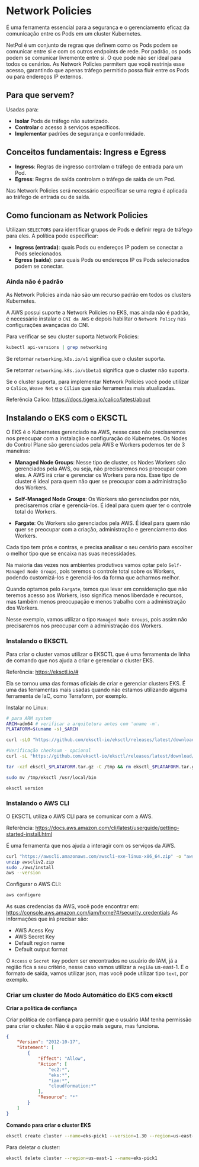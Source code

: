 # Network Policies

É uma ferramenta essencial para a segurança e o gerenciamento eficaz da comunicação entre os Pods em um cluster Kubernetes.

NetPol é um conjunto de regras que definem como os Pods podem se comunicar entre si e com os outros endpoints de rede. 
Por padrão, os pods podem se comunicar livremente entre si. O que pode não ser ideal para todos os cenários.
As Network Policies permitem que você restrinja esse acesso, garantindo que apenas tráfego permitido possa fluir entre os Pods ou para endereços IP externos.

## Para que servem?

Usadas para:
 - **Isolar** Pods de tráfego não autorizado.
 - **Controlar** o acesso à serviços específicos.
 - **Implementar** padrões de segurança e conformidade.

 ## Conceitos fundamentais: Ingress e Egress

 - **Ingress**: Regras de ingresso controlam o tráfego de entrada para um Pod.
 - **Egress**: Regras de saída controlam o tráfego de saída de um Pod.

 Nas Network Policies será necessário especificar se uma regra é aplicada ao tráfego de entrada ou de saída.

 ## Como funcionam as Network Policies

 Utilizam `SELECTORS` para identificar grupos de Pods e definir regra de tráfego para eles. A política pode especificar:

 - **Ingress (entrada)**: quais Pods ou endereços IP podem se conectar a Pods selecionados.
 - **Egress (saída)**: para quais Pods ou endereços IP os Pods selecionados podem se conectar.

 ### Ainda não é padrão

 As Network Policies ainda não são um recurso padrão em todos os clusters Kubernetes.
 
 A AWS possui suporte a Network Policies no EKS, mas ainda não é padrão, é necessário instalar o `CNI da AWS` e depois habilitar o `Network Policy` nas configurações avançadas do CNI.

 Para verificar se seu cluster suporta Network Policies:

 ```bash
kubectl api-versions | grep networking
 ```
Se retornar `networking.k8s.io/v1` significa que o cluster suporta.

Se retornar `networking.k8s.io/v1beta1` significa que o cluster não suporta.

Se o cluster suporta, para implementar Network Policies você pode utilizar o `Calico`, `Weave Net` e o `Cilium` que são ferramentas mais atualizadas.

Referência Calico: https://docs.tigera.io/calico/latest/about

## Instalando o EKS com o EKSCTL

O EKS é o Kubernetes gerenciado na AWS, nesse caso não precisaremos nos preocupar com a instalação e configuração do Kubernetes.
Os Nodes do Control Plane são gerenciados pela AWS e Workers podemos ter de 3 maneiras:

- **Managed Node Groups**: Nesse tipo de cluster, os Nodes Workers são gerenciados pela AWS, ou seja, não precisaremos nos preocupar com eles. A AWS irá criar e 
gerenciar os Workers para nós. Esse tipo de cluster é ideal para quem não quer se preocupar com a administração dos Workers.

- **Self-Managed Node Groups**: Os Workers são gerenciados por nós, precisaremos criar e gerenciá-los. É ideal para quem quer ter o controle total do Workers.

- **Fargate**: Os Workers são gerenciados pela AWS. É ideal para quem não quer se preocupar com a criação, administração e gerenciamento dos Workers.

Cada tipo tem prós e contras, e precisa analisar o seu cenário para escolher o melhor tipo que se encaixa nas suas necessidades.

Na maioria das vezes nos ambientes produtivos vamos optar pelo `Self-Managed Node Groups`, pois teremos o controle total sobre os Workers, podendo customizá-los
e gerenciá-los da forma que acharmos melhor. 

Quando optamos pelo `Fargate`, temos que levar em consideração que não teremos acesso aos Workers, isso significa menos liberdade e recursos, mas também menos 
preocupação e menos trabalho com a administração dos Workers.

Nesse exemplo, vamos utilizar o tipo `Managed Node Groups`, pois assim não precisaremos nos preocupar com a administração dos Workers.

### Instalando o EKSCTL

Para criar o cluster vamos utilizar o EKSCTL que é uma ferramenta de linha de comando que nos ajuda a criar e gerenciar o cluster EKS. 

Referência: https://eksctl.io/#

Ela se tornou uma das formas oficiais de criar e gerenciar clusters EKS. É uma das ferramentas mais usadas quando não estamos utilizando alguma ferramenta
de IaC, como Terraform, por exemplo.

Instalar no Linux:

```bash
# para ARM system
ARCH=adm64 # verificar a arquitetura antes com 'uname -m'.
PLATAFORM=$(uname -s)_$ARCH

curl -sLO "https://github.com/eksctl-io/eksctl/releases/latest/download/eksctl_$PLATAFORM.tar.gz"

#Verificação checksum - opcional
curl -sL "https://github.com/eksctl-io/eksctl/releases/latest/download/eksctl_checksums.txt" | grep $PLATAFORM | sha256sum --check

tar -xzf eksctl_$PLATAFORM.tar.gz -C /tmp && rm eksctl_$PLATAFORM.tar.gz

sudo mv /tmp/eksctl /usr/local/bin

eksctl version
```

### Instalando o AWS CLI

O EKSCTL utiliza o AWS CLI para se comunicar com a AWS. 

Referência: https://docs.aws.amazon.com/cli/latest/userguide/getting-started-install.html

É uma ferramenta que nos ajuda a interagir com os serviços da AWS. 

```bash
curl "https://awscli.amazonaws.com/awscli-exe-linux-x86_64.zip" -o "awscliv2.zip"
unzip awscliv2.zip
sudo ./aws/install
aws --version
```
Configurar o AWS CLI:
```bash
aws configure
```

As suas credencias da AWS, você pode encontrar em: https://console.aws.amazon.com/iam/home?#/security_credentials
As informações que irá precisar são: 

- AWS Acess Key
- AWS Secret Key
- Default region name
- Default output format

O `Access` e `Secret Key` podem ser encontrados no usuário do IAM, já a região fica a seu critério, nesse caso vamos utilizar a `região` us-east-1. 
E o formato de saída, vamos utilizar json, mas você pode utilizar tipo `text`, por exemplo.


### Criar um cluster do Modo Automático do EKS com eksctl

**Criar a política de confiança**

Criar política de confiança para permitir que o usuário IAM tenha permissão para criar o cluster. Não é a opção mais segura, mas funciona.

```json
{
    "Version": "2012-10-17",
    "Statement": [
        {
            "Effect": "Allow",
            "Action": [
                "ec2:*",
                "eks:*",
                "iam:*",
                "cloudformation:*"
            ],
            "Resource": "*"
        }
    ]
}
```

**Comando para criar o cluster EKS**

```bash
eksctl create cluster --name=eks-pick1 --version=1.30 --region=us-east-1 --nodegroup-name=eks-pick1-nodegroup --node-type=t3.medium --nodes=2 --nodes-min=1 --nodes-max=3 --managed
```

Para deletar o cluster:
```bash
eksctl delete cluster --region=us-east-1 --name=eks-pick1
```